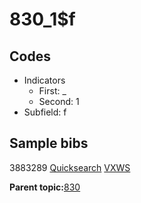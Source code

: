 # 830\_1$f

## Codes

-   Indicators
    -   First: \_
    -   Second: 1
-   Subfield: f

## Sample bibs

3883289 [Quicksearch](https://search.library.yale.edu/catalog/3883289) [VXWS](http://prodorbis.library.yale.edu:7014/vxws/GetHoldingsService?bibId=3883289)

**Parent topic:**[830](../../tags/830/830.md)

